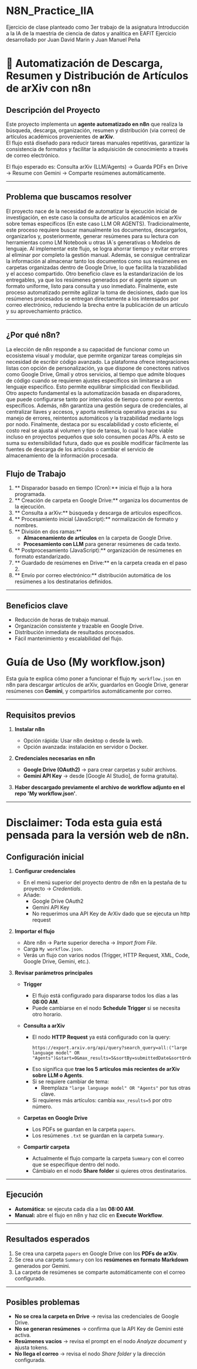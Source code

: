 # N8N_Practice_IIA
Ejercicio de clase planteado como 3er trabajo de la asignatura Introducción a la IA de la maestria de ciencia de datos y analitica en EAFIT
Ejercicio desarrollado por Juan David Marin y Juan Manuel Peña 

# 📂 Automatización de Descarga, Resumen y Distribución de Artículos de arXiv con n8n

##  Descripción del Proyecto
Este proyecto implementa un **agente automatizado en n8n** que realiza la búsqueda, descarga, organización, resumen y distribución (via correo) de artículos académicos provenientes de **arXiv**.  
El flujo está diseñado para reducir tareas manuales repetitivas, garantizar la consistencia de formatos y facilitar la adquisición de conocimiento a través de correo electrónico.

El flujo esperado es: 
Consulta arXiv (LLM/Agents) →  Guarda PDFs en Drive →  Resume con Gemini →  Comparte resúmenes automáticamente.

---

##  Problema que buscamos resolver

El proyecto nace de la necesidad de automatizar la ejecución inicial de investigación, en este caso la consulta de artículos académicos en arXiv sobre temas específicos (En este caso LLM OR AGENTS). Tradicionalmente, este proceso requiere buscar manualmente los documentos, descargarlos, organizarlos y, posteriormente, generar resúmenes para su lectura con herramientas como LM Notebook u otras IA´s generativas o Modelos de lenguaje. 
Al implementar este flujo, se logra ahorrar tiempo y evitar errores al eliminar por completo la gestión manual. Además, se consigue centralizar la información al almacenar tanto los documentos como sus resúmenes en carpetas organizadas dentro de Google Drive, lo que facilita la trazabilidad y el acceso compartido.
Otro beneficio clave es la estandarización de los entregables, ya que los resúmenes generados por el agente siguen un formato uniforme, listo para consulta y uso inmediato. Finalmente, este proceso automatizado permite agilizar la toma de decisiones, dado que los resúmenes procesados se entregan directamente a los interesados por correo electrónico, reduciendo la brecha entre la publicación de un artículo y su aprovechamiento práctico.

---

##  ¿Por qué n8n?

La elección de n8n responde a su capacidad de funcionar como un ecosistema visual y modular, que permite organizar tareas complejas sin necesidad de escribir código avanzado.
La plataforma ofrece integraciones listas con opción de personalización, ya que dispone de conectores nativos como Google Drive, Gmail y otros servicios, al tiempo que admite bloques de código cuando se requieren ajustes específicos sin limitarse a un lenguaje especifico. Esto permite equilibrar simplicidad con flexibilidad.
Otro aspecto fundamental es la automatización basada en disparadores, que puede configurarse tanto por intervalos de tiempo como por eventos específicos. Además, n8n garantiza una gestión segura de credenciales, al centralizar llaves y accesos, y aporta resiliencia operativa gracias a su manejo de errores, reintentos automáticos y la trazabilidad mediante logs por nodo.
Finalmente, destaca por su escalabilidad y costo eficiente, el costo real se ajusta al volumen y tipo de tareas, lo cual lo hace viable incluso en proyectos pequeños que solo consumen pocas APIs. A esto se suma su extensibilidad futura, dado que es posible modificar fácilmente las fuentes de descarga de los artículos o cambiar el servicio de almacenamiento de la información procesada.

##  Flujo de Trabajo
1. ** Disparador basado en tiempo (Cron):** inicia el flujo a la hora programada.  
2. ** Creación de carpeta en Google Drive:** organiza los documentos de la ejecución.  
3. ** Consulta a arXiv:** búsqueda y descarga de artículos específicos.  
4. ** Procesamiento inicial (JavaScript):** normalización de formato y nombres.  
5. ** División en dos ramas:**  
   - **Almacenamiento de artículos** en la carpeta de Google Drive.  
   - **Procesamiento con LLM** para generar resúmenes de cada texto.  
6. ** Postprocesamiento (JavaScript):** organización de resúmenes en formato estandarizado.  
7. ** Guardado de resúmenes en Drive:** en la carpeta creada en el paso 2.  
8. ** Envío por correo electrónico:** distribución automática de los resúmenes a los destinatarios definidos.  

---

##  Beneficios clave
-  Reducción de horas de trabajo manual.  
-  Organización consistente y trazable en Google Drive.  
-  Distribución inmediata de resultados procesados.  
-  Fácil mantenimiento y escalabilidad del flujo.  


#  Guía de Uso (My workflow.json)

Esta guía te explica cómo poner a funcionar el flujo `My workflow.json` en n8n para descargar artículos de arXiv, guardarlos en Google Drive, generar resúmenes con **Gemini**, y compartirlos automáticamente por correo.

---

##  Requisitos previos

1. **Instalar n8n**  
   - Opción rápida: Usar n8n desktop o desde la web.  
   - Opción avanzada: instalación en servidor o Docker.  

2. **Credenciales necesarias en n8n**  
   - **Google Drive (OAuth2)** → para crear carpetas y subir archivos.  
   - **Gemini API Key** → desde [Google AI Studio], de forma gratuita).  

3. **Haber descargado previamente el archivo de workflow adjunto en el repo 'My workflow.json'**.  

---
# Disclaimer: Toda esta guia está pensada para la versión web de n8n.

## Configuración inicial

1. **Configurar credenciales**  
   - En el menú superior del proyecto dentro de n8n en la pestaña de tu proyecto → *Credentials*.  
   - Añade:
     - Google Drive OAuth2  
     - Gemini API Key
     - No requerimos una API Key de ArXiv dado que se ejecuta un http request

2. **Importar el flujo**  
   - Abre n8n → Parte superior derecha → *Import from File*.  
   - Carga `My workflow.json`.  
   - Verás un flujo con varios nodos (Trigger, HTTP Request, XML, Code, Google Drive, Gemini, etc.).  

3. **Revisar parámetros principales**  

   - **Trigger**  
     - El flujo está configurado para dispararse todos los días a las **08:00 AM**.  
     - Puede cambiarse en el nodo **Schedule Trigger** si se necesita otro horario.  

   - **Consulta a arXiv**  
     - El nodo **HTTP Request** ya está configurado con la query:  
       ```
       https://export.arxiv.org/api/query?search_query=all:("large language model" OR "Agents")&start=0&max_results=5&sortBy=submittedDate&sortOrder=descending
       ```
     - Eso significa que **trae los 5 artículos más recientes de arXiv sobre LLM o Agents**.  
     - Si se requiere cambiar de tema:  
       - Reemplaza `"large language model" OR "Agents"` por tus otras clave.  
     - Si requieres más artículos: cambia `max_results=5` por otro número.  

   - **Carpetas en Google Drive**  
     - Los PDFs se guardan en la carpeta `papers`.  
     - Los resúmenes `.txt` se guardan en la carpeta `Summary`.  

   - **Compartir carpeta**  
     - Actualmente el flujo comparte la carpeta `Summary` con el correo que se especifique dentro del nodo.
     - Cámbialo en el nodo **Share folder** si quieres otros destinatarios.  

---

##  Ejecución

- **Automática:** se ejecuta cada día a las **08:00 AM**.  
- **Manual:** abre el flujo en n8n y haz clic en **Execute Workflow**.  

---

##  Resultados esperados

1. Se crea una carpeta `papers` en Google Drive con los **PDFs de arXiv**.  
2. Se crea una carpeta `Summary` con los **resúmenes en formato Markdown** generados por Gemini.  
3. La carpeta de resúmenes se comparte automáticamente con el correo configurado.  

---

##  Posibles problemas 

- **No se crea la carpeta en Drive** → revisa las credenciales de Google Drive.  
- **No se generan resúmenes** → confirma que la API Key de Gemini esté activa.  
- **Resúmenes vacíos** → revisa el prompt en el nodo *Analyze document* y ajusta tokens.  
- **No llega el correo** → revisa el nodo *Share folder* y la dirección configurada.  

